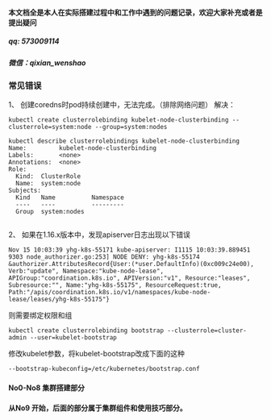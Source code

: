 #### 本文档全是本人在实际搭建过程中和工作中遇到的问题记录，欢迎大家补充或者是提出疑问 
##### qq: 573009114
##### 微信：qixian_wenshao

### 常见错误
1、 创建coredns时pod持续创建中，无法完成。（排除网络问题）
解决：
```
kubectl create clusterrolebinding kubelet-node-clusterbinding --clusterrole=system:node --group=system:nodes
```

```
kubectl describe clusterrolebindings kubelet-node-clusterbinding
Name:         kubelet-node-clusterbinding
Labels:       <none>
Annotations:  <none>
Role:
  Kind:  ClusterRole
  Name:  system:node
Subjects:
  Kind   Name          Namespace
  ----   ----          ---------
  Group  system:nodes
  
  ```


2、 如果在1.16.x版本中，发现apiserver日志出现以下错误
```
Nov 15 10:03:39 yhg-k8s-55171 kube-apiserver: I1115 10:03:39.889451    9303 node_authorizer.go:253] NODE DENY: yhg-k8s-55174 &authorizer.AttributesRecord{User:(*user.DefaultInfo)(0xc009c24e00), Verb:"update", Namespace:"kube-node-lease", APIGroup:"coordination.k8s.io", APIVersion:"v1", Resource:"leases", Subresource:"", Name:"yhg-k8s-55175", ResourceRequest:true, Path:"/apis/coordination.k8s.io/v1/namespaces/kube-node-lease/leases/yhg-k8s-55175"}
```
则需要绑定权限和组
```
kubectl create clusterrolebinding bootstrap --clusterrole=cluster-admin --user=kubelet-bootstrap
```
修改kubelet参数，将kubelet-bootstrap改成下面的这种
```
--bootstrap-kubeconfig=/etc/kubernetes/bootstrap.conf
```


#### No0-No8 集群搭建部分
#### 从No9 开始，后面的部分属于集群组件和使用技巧部分。
